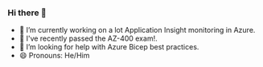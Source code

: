 ### Hi there 👋

<!--
**michaelrsee/michaelrsee** is a ✨ _special_ ✨ repository because its `README.md` (this file) appears on your GitHub profile.

Here are some ideas to get you started:
-->

- 🔭 I’m currently working on a lot Application Insight monitoring in Azure.
- 🌱 I've recently passed the AZ-400 exam!.
- 🤔 I’m looking for help with Azure Bicep best practices.
- 😄 Pronouns: He/Him
